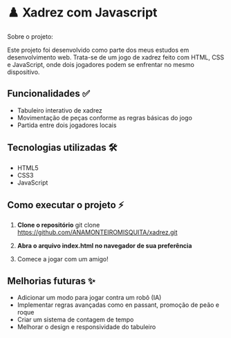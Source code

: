 # ♟️ Xadrez com Javascript

Sobre o projeto: 

Este projeto foi desenvolvido como parte dos meus estudos em desenvolvimento web. Trata-se de um jogo de xadrez feito com HTML, CSS e JavaScript, onde dois jogadores podem se enfrentar no mesmo dispositivo.

## Funcionalidades ✅

- Tabuleiro interativo de xadrez
- Movimentação de peças conforme as regras básicas do jogo
- Partida entre dois jogadores locais

## Tecnologias utilizadas 🛠️

- HTML5
- CSS3
- JavaScript

## Como executar o projeto ⚡

1. **Clone o repositório**
    git clone https://github.com/ANAMONTEIROMISQUITA/xadrez.git

2. **Abra o arquivo index.html no navegador de sua preferência**

3. Comece a jogar com um amigo!

## Melhorias futuras ✨

- Adicionar um modo para jogar contra um robô (IA)
- Implementar regras avançadas como en passant, promoção de peão e roque
- Criar um sistema de contagem de tempo
- Melhorar o design e responsividade do tabuleiro
